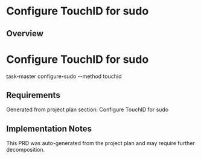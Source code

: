# Configure TouchID for sudo

## Overview

# Configure TouchID for sudo
task-master configure-sudo --method touchid

## Requirements

Generated from project plan section: Configure TouchID for sudo

## Implementation Notes

This PRD was auto-generated from the project plan and may require further decomposition.


